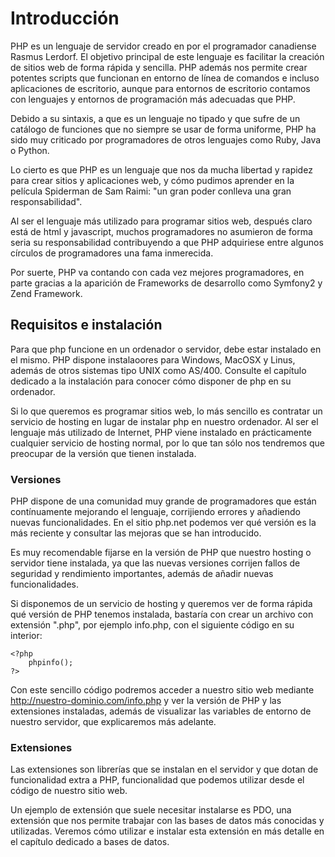 Introducción
============

PHP es un lenguaje de servidor creado en por el programador canadiense Rasmus Lerdorf.
El objetivo principal de este lenguaje es facilitar la creación de sitios web de forma rápida y sencilla.
PHP además nos permite crear potentes scripts que funcionan en entorno de línea de comandos e incluso aplicaciones de escritorio, aunque para entornos de escritorio contamos con lenguajes y entornos de programación más adecuadas que PHP.


Debido a su sintaxis, a que es un lenguaje no tipado y que sufre de un catálogo de funciones que no siempre se usar de forma uniforme, PHP ha sido muy criticado por programadores de otros lenguajes como Ruby, Java o Python.

Lo cierto es que PHP es un lenguaje que nos da mucha libertad y rapidez para crear sitios y aplicaciones web, y cómo pudimos aprender en la película Spiderman de Sam Raimi: "un gran poder conlleva una gran responsabilidad".

Al ser el lenguaje más utilizado para programar sitios web, después claro está de html y javascript, muchos programadores no asumieron de forma seria su responsabilidad contribuyendo a que PHP adquiriese entre algunos círculos de programadores una fama inmerecida.

Por suerte, PHP va contando con cada vez mejores programadores, en parte gracias a la aparición de Frameworks de desarrollo como Symfony2 y Zend Framework.



## Requisitos e instalación

Para que php funcione en un ordenador o servidor, debe estar instalado en el mismo.
PHP dispone instalaoores para Windows, MacOSX y Linus, además de otros sistemas tipo UNIX como AS/400.
Consulte el capítulo dedicado a la instalación para conocer cómo disponer de php en su ordenador.

Si lo que queremos es programar sitios web, lo más sencillo es contratar un servicio de hosting en lugar de instalar php en nuestro ordenador. 
Al ser el lenguaje más utilizado de Internet, PHP viene instalado en prácticamente cualquier servicio de hosting normal, por lo que tan sólo nos tendremos que preocupar de la versión que tienen instalada.


### Versiones

PHP dispone de una comunidad muy grande de programadores que están contínuamente mejorando el lenguaje, corrijiendo errores y añadiendo nuevas funcionalidades.
En el sitio php.net podemos ver qué versión es la más reciente y consultar las mejoras que se han introducido.

Es muy recomendable fijarse en la versión de PHP que nuestro hosting o servidor tiene instalada, ya que las nuevas versiones corrijen fallos de seguridad y rendimiento importantes, además de añadir nuevas funcionalidades.

Si disponemos de un servicio de hosting y queremos ver de forma rápida qué versión de PHP tenemos instalada, bastaría con crear un archivo con extensión ".php", por ejemplo info.php, con el siguiente código en su interior:

  
    <?php
        phpinfo();
    ?>
  

Con este sencillo código podremos acceder a nuestro sitio web mediante http://nuestro-dominio.com/info.php y ver la versión de PHP y las extensiones instaladas, además de visualizar las variables de entorno de nuestro servidor, que explicaremos más adelante.


### Extensiones

Las extensiones son librerías que se instalan en el servidor y que dotan de funcionalidad extra a PHP, funcionalidad que podemos utilizar desde el código de nuestro sitio web.

Un ejemplo de extensión que suele necesitar instalarse es PDO, una extensión que nos permite trabajar con las bases de datos más conocidas y utilizadas.
Veremos cómo utilizar e instalar esta extensión en más detalle en el capítulo dedicado a bases de datos.





